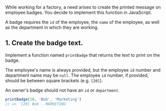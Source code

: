 While working for a factory, a need arises to create the printed message on employee badges. You decide to implement
this function in JavaScript.

A badge requires the `id` of the employee, the `name` of the employee, as well as the department in which they are working.

## 1. Create the badge text.

Implement a function named `printBadge` that returns the text to print on the badge.

The employee's name is always provided, but the employee `id` number and department name may be `null`. The employee
`id` number, if provided, should be between square brackets (e.g. `[20]`).

An owner's badge should not have an `id` or `department`.

```javascript
printBadge(20, 'Bob', 'Marketing')
// => '[20] Bob - MARKETING'
```
